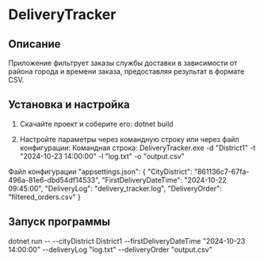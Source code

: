 # DeliveryTracker

## Описание

Приложение фильтрует заказы службы доставки в зависимости от района города и времени заказа, предоставляя результат в формате CSV.

## Установка и настройка

1. Скачайте проект и соберите его:
dotnet build

2. Настройте параметры через командную строку или через файл конфигурации:
Командная строка:
DeliveryTracker.exe -d "District1" -t "2024-10-23 14:00:00" -l "log.txt" -o "output.csv"

Файл конфигурации "appsettings.json":
{
    "CityDistrict": "861136c7-67fa-496a-81e6-dbd54df14533",
    "FirstDeliveryDateTime": "2024-10-22 09:45:00",
    "DeliveryLog": "delivery_tracker.log",
    "DeliveryOrder": "filtered_orders.csv"
}

## Запуск программы

dotnet run -- --cityDistrict District1 --firstDeliveryDateTime "2024-10-23 14:00:00" --deliveryLog "log.txt" --deliveryOrder "output.csv"
